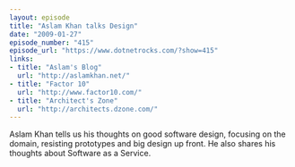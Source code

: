 ```yaml
---
layout: episode
title: "Aslam Khan talks Design"
date: "2009-01-27"
episode_number: "415"
episode_url: "https://www.dotnetrocks.com/?show=415"
links:
- title: "Aslam's Blog"
  url: "http://aslamkhan.net/"
- title: "Factor 10"
  url: "http://www.factor10.com/"
- title: "Architect's Zone"
  url: "http://architects.dzone.com/"
---
```


Aslam Khan tells us his thoughts on good software design, focusing on the domain, resisting prototypes and big design up front. He also shares his thoughts about Software as a Service.
